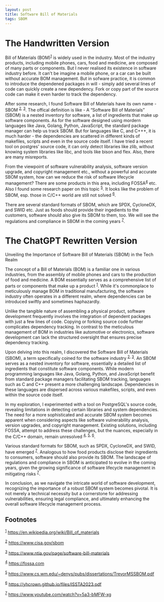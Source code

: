 ```yaml
---
layout: post
title: Software Bill of Materials
tags: SBOM
---
```


# The Handwritten Version

Bill of Materials (BOM)<sup><a id="fnr.1" class="footref" href="#fn.1" role="doc-backlink">1</a></sup> is widely used in the industry. Most of the industry products, including mobile phones, cars, food and medicine, are composed of many parts or components. But I never realised its existence in software industry before. It can't be imagine a mobile phone, or a car can be built without accurate BOM management. But in sofware practice, it is common to introduce the dependened packages in will - simply add several lines of code can quickly create a new dependency. Fork or copy part of the source code can make it even harder to track the dependency.

After some research, I found Software Bill of Materials have its own name - SBOM <sup><a id="fnr.2" class="footref" href="#fn.2" role="doc-backlink">2</a></sup><sup>, </sup><sup><a id="fnr.3" class="footref" href="#fn.3" role="doc-backlink">3</a></sup>. The offical definition is like - A “Software Bill of Materials” (SBOM) is a nested inventory for software, a list of ingredients that make up software components. As for the software designed using mordern languages like Java, Golang, Python, JavaScript, the standard package manager can help us track SBOM. But for languages like C, and C+++, it is much harder - the dependencies are scattered in different kinds of makefiles, scripts and even in the source code itself. I have tried a recent tool on postgres' source code, it can only detect libraries like zlib, without knowing system libraries like libc, and tools like bison and flex. Also, there are many misreports.

From the viewpoint of software vulnerability analysis, software version upgrade, and copyright management etc., without a powerful and accurate SBOM system, how can we reduce the risk of software lifecycle management? There are some products in this area, including FOSSA<sup><a id="fnr.4" class="footref" href="#fn.4" role="doc-backlink">4</a></sup> etc. Also I found some research paper on this topic <sup><a id="fnr.5" class="footref" href="#fn.5" role="doc-backlink">5</a></sup>. It looks like the problem of SBOM, esp. those in C/C++ world are still not solved <sup><a id="fnr.6" class="footref" href="#fn.6" role="doc-backlink">6</a></sup>.

There are several standard formats of SBOM, which are SPDX, CycloneDX, and SWID etc. Just as foods should provide their ingedients to the customers, software should also give its SBOM to them, too. We will see the regulations and compliance in SBOM in the coming years <sup><a id="fnr.7" class="footref" href="#fn.7" role="doc-backlink">7</a></sup>.


# The ChatGPT Rewritten Version

Unveiling the Importance of Software Bill of Materials (SBOM) in the Tech Realm

The concept of a Bill of Materials (BOM) is a familiar one in various industries, from the assembly of mobile phones and cars to the production of food and medicine. A BOM essentially serves as a comprehensive list of parts or components that make up a product <sup><a id="fnr.1.100" class="footref" href="#fn.1" role="doc-backlink">1</a></sup>. While it's commonplace to meticulously manage BOM in traditional manufacturing, the software industry often operates in a different realm, where dependencies can be introduced swiftly and sometimes haphazardly.

Unlike the tangible nature of assembling a physical product, software development frequently involves the integration of dependent packages with just a few lines of code. Copying or forking source code further complicates dependency tracking. In contrast to the meticulous management of BOM in industries like automotive or electronics, software development can lack the structured oversight that ensures precise dependency tracking.

Upon delving into this realm, I discovered the Software Bill of Materials (SBOM), a term specifically coined for the software industry <sup><a id="fnr.2.100" class="footref" href="#fn.2" role="doc-backlink">2</a></sup><sup>, </sup><sup><a id="fnr.3.100" class="footref" href="#fn.3" role="doc-backlink">3</a></sup>. An SBOM serves as a nested inventory for software, essentially a detailed list of ingredients that constitute software components. While modern programming languages like Java, Golang, Python, and JavaScript benefit from standard package managers facilitating SBOM tracking, languages such as C and C++ present a more challenging landscape. Dependencies in these languages are dispersed across various makefiles, scripts, and even within the source code itself.

In my exploration, I experimented with a tool on PostgreSQL's source code, revealing limitations in detecting certain libraries and system dependencies. The need for a more sophisticated and accurate SBOM system becomes apparent when considering aspects like software vulnerability analysis, version upgrades, and copyright management. Existing solutions, including FOSSA, attempt to address these challenges, but the nuances, especially in the C/C++ domain, remain unresolved <sup><a id="fnr.4.100" class="footref" href="#fn.4" role="doc-backlink">4</a></sup><sup>, </sup><sup><a id="fnr.5.100" class="footref" href="#fn.5" role="doc-backlink">5</a></sup><sup>, </sup><sup><a id="fnr.6.100" class="footref" href="#fn.6" role="doc-backlink">6</a></sup>.

Various standard formats for SBOM, such as SPDX, CycloneDX, and SWID, have emerged <sup><a id="fnr.7.100" class="footref" href="#fn.7" role="doc-backlink">7</a></sup>. Analogous to how food products disclose their ingredients to consumers, software should also provide its SBOM. The landscape of regulations and compliance in SBOM is anticipated to evolve in the coming years, given the growing significance of software lifecycle management in mitigating risks <sup><a id="fnr.7.100" class="footref" href="#fn.7" role="doc-backlink">7</a></sup>.

In conclusion, as we navigate the intricate world of software development, recognizing the importance of a robust SBOM system becomes pivotal. It is not merely a technical necessity but a cornerstone for addressing vulnerabilities, ensuring legal compliance, and ultimately enhancing the overall software lifecycle management process.

## Footnotes

<sup><a id="fn.1" class="footnum" href="#fnr.1">1</a></sup> <https://en.wikipedia.org/wiki/Bill_of_materials>

<sup><a id="fn.2" class="footnum" href="#fnr.2">2</a></sup> <https://www.cisa.gov/sbom>

<sup><a id="fn.3" class="footnum" href="#fnr.3">3</a></sup> <https://www.ntia.gov/page/software-bill-materials>

<sup><a id="fn.4" class="footnum" href="#fnr.4">4</a></sup> <https://fossa.com>

<sup><a id="fn.5" class="footnum" href="#fnr.5">5</a></sup> <https://www.cs.wm.edu/~denys/pubs/dissertations/TrevorMSSBOM.pdf>

<sup><a id="fn.6" class="footnum" href="#fnr.6">6</a></sup> <https://yhcrown.github.io/files/ISSTA2023.pdf>

<sup><a id="fn.7" class="footnum" href="#fnr.7">7</a></sup> <https://www.youtube.com/watch?v=5a3-bMFW-xg>
